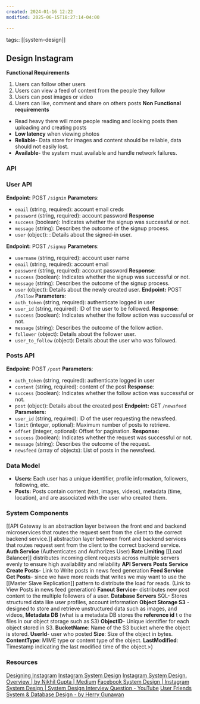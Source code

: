 ```yaml
---
created: 2024-01-16 12:22
modified: 2025-06-15T18:27:14-04:00

---
```

tags::  [[system-design]]

## Design Instagram

**Functional Requirements**
1. Users can follow other users
2. Users can view a feed of content from the people they follow
3. Users can post images or video
4. Users can like, comment and share on others posts
**Non Functional requirements**
- Read heavy there will more people reading and looking posts then uploading and creating posts
- **Low latency** when viewing photos
- **Reliable**- Data store for images and content should be reliable, data should not easily lost.
- **Available**- the system must available and handle network failures.

### API
### **User API**
**Endpoint:**  POST `/signin`
**Parameters**:
- `email` (string, required): account email creds
- `password` (string, required): account password
**Response**
-  `success` (boolean): Indicates whether the signup was successful or not.
- `message` (string): Describes the outcome of the signup process.
- `user` (object): : Details about the signed-in user.

**Endpoint:**  POST `/signup`
**Parameters**:
- `username` (string, required): account user name
- `email` (string, required): account email
- `password` (string, required): account password
**Response**:
-  `success` (boolean): Indicates whether the signup was successful or not.
- `message` (string): Describes the outcome of the signup process.
- `user` (object): Details about the newly created user.
**Endpoint:** POST `/follow`
**Parameters**:
- `auth_token` (string, required): authenticate logged in user
- `user_id` (string, required): ID of the user to be followed.
**Response**:
-  `success` (boolean): Indicates whether the follow action was successful or not.
- `message` (string): Describes the outcome of the follow action.
- `follower` (object): Details about the follower user.
- `user_to_follow` (object): Details about the user who was followed.

### Posts API
**Endpoint**: POST `/post`
**Parameters**:
- `auth_token` (string, required): authenticate logged in user
- `content` (string, required): content of the post
**Response**:
-  `success` (boolean): Indicates whether the follow action was successful or not.
- `post` (object): Details about the created post
**Endpoint:** GET `/newsfeed`
**Parameters:**
- `user_id` (string, required): ID of the user requesting the newsfeed.
- `limit` (integer, optional): Maximum number of posts to retrieve.
- `offset` (integer, optional): Offset for pagination.
**Response:**
- `success` (boolean): Indicates whether the request was successful or not.
- `message` (string): Describes the outcome of the request.
- `newsfeed` (array of objects): List of posts in the newsfeed.
### Data Model
- **Users:** Each user has a unique identifier, profile information, followers, following, etc.
- **Posts:** Posts contain content (text, images, videos), metadata (time, location), and are associated with the user who created them.
### System Components
[[API Gateway is an abstraction layer between the front end and backend microservices that routes the request sent from the client to the correct backend service.]] abstraction layer between front and backend services that routes request sent from the client to the correct backend service.
	**Auth Service** (Authenticates and Authorizes User)
	**Rate Limiting**
[[Load Balancer]] distributes incoming client requests across multiple servers evenly to ensure high availability and reliability
**API Servers**
	**Posts Service**
		**Create Posts**- Link to Write posts in news feed generation
	 **Feed Service**
		 **Get Posts**- since we have more reads that writes we may want to use the [[Master Slave Replication]] pattern to distribute the load for reads. (Link to View Posts in news feed generation)
	 **Fanout Service**- distributes new post content to the multiple followers of a user.
**Database Servers**
	SQL- Stores structured data like user profiles, account information
**Object Storage S3** - designed to store and retrieve unstructured data such as images, and videos,
**Metadata DB** (what is a metadata DB stores the **reference id** t o the files in our object storage such as S3)
	**ObjectID**- Unique identifier for each object stored in S3.
	**BucketName**: Name of the S3 bucket where the object is stored.
	**UserId**- user who posted
	**Size**: Size of the object in bytes.
	**ContentType**: MIME type or content type of the object.
	**LastModified**: Timestamp indicating the last modified time of the object.>)



### Resources
[Designing Instagram](https://www.designgurus.io/course-play/grokking-the-system-design-interview/doc/638c0b61ac93e7ae59a1afbd)
[Instagram System Design](https://www.enjoyalgorithms.com/blog/design-instagram)
[Instagram System Design. Overview | by Nikhil Gupta | Medium](https://nikhilgupta1.medium.com/instagram-system-design-f62772649f90)
[Facebook System Design | Instagram System Design | System Design Interview Question - YouTube](https://www.youtube.com/watch?v=9-hjBGxuiEs)
[User Friends System & Database Design - by Herry Gunawan](https://www.thescalable.net/p/user-friends-system-and-database#%C2%A7two-way-friend-system)

